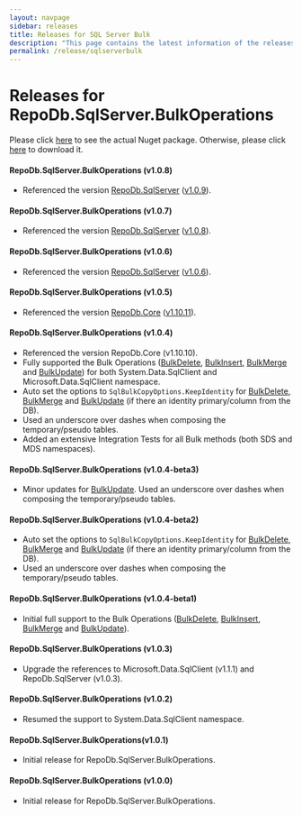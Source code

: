 ```yaml
---
layout: navpage
sidebar: releases
title: Releases for SQL Server Bulk
description: "This page contains the latest information of the releases of RepoDb.SqlServer.BulkOperations library."
permalink: /release/sqlserverbulk
---
```


# Releases for RepoDb.SqlServer.BulkOperations

Please click [here](https://www.nuget.org/packages/RepoDb.SqlServer.BulkOperations) to see the actual Nuget package. Otherwise, please click [here](https://www.nuget.org/api/v2/package/RepoDb.SqlServer.BulkOperations) to download it.


#### RepoDb.SqlServer.BulkOperations (v1.0.8)

- Referenced the version [RepoDb.SqlServer](https://www.nuget.org/packages/RepoDb.SqlServer) ([v1.0.9](/release/sqlserver#repodb-v109)).


#### RepoDb.SqlServer.BulkOperations (v1.0.7)

- Referenced the version [RepoDb.SqlServer](https://www.nuget.org/packages/RepoDb.SqlServer) ([v1.0.8](/release/sqlserver#repodb-v108)).


#### RepoDb.SqlServer.BulkOperations (v1.0.6)

- Referenced the version [RepoDb.SqlServer](https://www.nuget.org/packages/RepoDb.SqlServer) ([v1.0.6](/release/sqlserver#repodb-v106)).


#### RepoDb.SqlServer.BulkOperations (v1.0.5)

- Referenced the version [RepoDb.Core](https://www.nuget.org/packages/RepoDb) ([v1.10.11](/release/core#repodb-v11011)).


#### RepoDb.SqlServer.BulkOperations (v1.0.4)

- Referenced the version RepoDb.Core (v1.10.10).
- Fully supported the Bulk Operations ([BulkDelete](/operation/bulkdelete), [BulkInsert](/operation/bulkinsert), [BulkMerge](/operation/bulkmerge) and [BulkUpdate](/operation/bulkupdate)) for both System.Data.SqlClient and Microsoft.Data.SqlClient namespace.
- Auto set the options to `SqlBulkCopyOptions.KeepIdentity` for [BulkDelete](/operation/bulkdelete), [BulkMerge](/operation/bulkmerge) and [BulkUpdate](/operation/bulkupdate) (if there an identity primary/column from the DB).
- Used an underscore over dashes when composing the temporary/pseudo tables.
- Added an extensive Integration Tests for all Bulk methods (both SDS and MDS namespaces).


#### RepoDb.SqlServer.BulkOperations (v1.0.4-beta3)

- Minor updates for [BulkUpdate](/operation/bulkupdate). Used an underscore over dashes when composing the temporary/pseudo tables.


#### RepoDb.SqlServer.BulkOperations (v1.0.4-beta2)

- Auto set the options to `SqlBulkCopyOptions.KeepIdentity` for [BulkDelete](/operation/bulkdelete), [BulkMerge](/operation/bulkmerge) and [BulkUpdate](/operation/bulkupdate) (if there an identity primary/column from the DB).
- Used an underscore over dashes when composing the temporary/pseudo tables.


#### RepoDb.SqlServer.BulkOperations (v1.0.4-beta1)

- Initial full support to the Bulk Operations ([BulkDelete](/operation/bulkdelete), [BulkInsert](/operation/bulkinsert), [BulkMerge](/operation/bulkmerge) and [BulkUpdate](/operation/bulkupdate)).


#### RepoDb.SqlServer.BulkOperations (v1.0.3)

- Upgrade the references to Microsoft.Data.SqlClient (v1.1.1) and RepoDb.SqlServer (v1.0.3).


#### RepoDb.SqlServer.BulkOperations (v1.0.2)

- Resumed the support to System.Data.SqlClient namespace.


#### RepoDb.SqlServer.BulkOperations(v1.0.1)

- Initial release for RepoDb.SqlServer.BulkOperations.


#### RepoDb.SqlServer.BulkOperations (v1.0.0)

- Initial release for RepoDb.SqlServer.BulkOperations.
